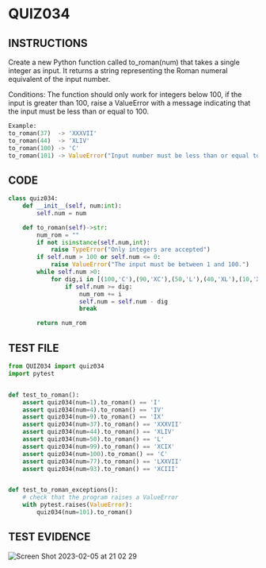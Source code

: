 # QUIZ034

## INSTRUCTIONS

Create a new Python function called to_roman(num) that takes a single integer as input. It returns a string representing the Roman numeral equivalent of the input number. 

Conditions: The function should only work for integers below 100, if the input is greater than 100, raise a ValueError with a message indicating that the input must be less than or equal to 100.

```.py
Example:
to_roman(37)  -> 'XXXVII'
to_roman(44)  -> 'XLIV'
to_roman(100) -> 'C'
to_roman(101) -> ValueError("Input number must be less than or equal to 100")
```

## CODE

```.py
class quiz034:
    def __init__(self, num:int):
        self.num = num

    def to_roman(self)->str:
        num_rom = ""
        if not isinstance(self.num,int):
            raise TypeError("Only integers are accepted")
        if self.num > 100 or self.num <= 0:
            raise ValueError("The input must be between 1 and 100.")
        while self.num >0:
            for dig,i in [(100,'C'),(90,'XC'),(50,'L'),(40,'XL'),(10,'X'),(9,'IX'),(5,'V'),(4,'IV'),(1,'I')]:
                if self.num >= dig:
                    num_rom += i
                    self.num = self.num - dig
                    break

        return num_rom
```

## TEST FILE

```.py
from QUIZ034 import quiz034
import pytest


def test_to_roman():
    assert quiz034(num=1).to_roman() == 'I'
    assert quiz034(num=4).to_roman() == 'IV'
    assert quiz034(num=9).to_roman() == 'IX'
    assert quiz034(num=37).to_roman() == 'XXXVII'
    assert quiz034(num=44).to_roman() == 'XLIV'
    assert quiz034(num=50).to_roman() == 'L'
    assert quiz034(num=99).to_roman() == 'XCIX'
    assert quiz034(num=100).to_roman() == 'C'
    assert quiz034(num=77).to_roman() == 'LXXVII'
    assert quiz034(num=93).to_roman() == 'XCIII'


def test_to_roman_exceptions():
    # check that the program raises a ValueError
    with pytest.raises(ValueError):
        quiz034(num=101).to_roman()
```

## TEST EVIDENCE

![Screen Shot 2023-02-05 at 21 02 29](https://user-images.githubusercontent.com/111761417/216817541-895a1e54-3c63-4e86-8b37-8ea7b02053c6.png)


